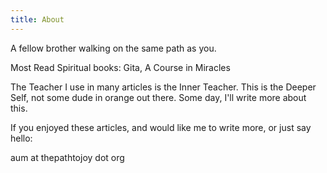 ```yaml
---
title: About
---
```


A fellow brother walking on the same path as you.

Most Read Spiritual books: Gita, A Course in Miracles

The Teacher I use in many articles is the Inner Teacher. This is the Deeper Self,  not some dude in orange out there. Some day, I'll write more about this.

If you enjoyed these articles, and would like me to write more, or just say hello: 

aum  at thepathtojoy dot org
